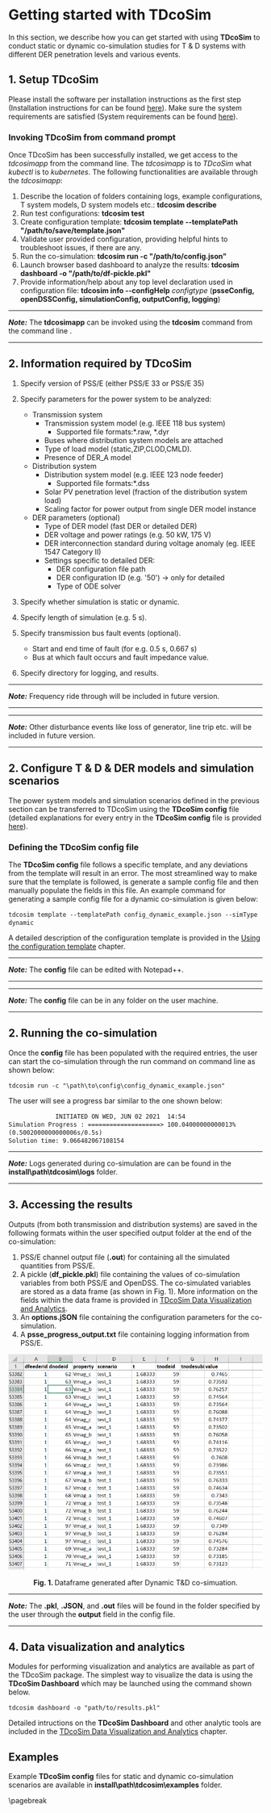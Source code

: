 # Getting started with TDcoSim

In this section, we describe how you can get started with using **TDcoSim** to conduct static or dynamic co-simulation studies for T & D systems with different DER penetration levels and various events.

## 1. Setup TDcoSim
Please install the software per installation instructions as the first step (Installation instructions for can be found [here](user_guide_installation.md#installation)). Make sure the system requirements are satisfied (System requirements can be found [here](user_guide_sys_requirements.md)). 

### Invoking TDcoSim from command prompt
Once TDcoSim has been successfully installed, we get access to the *tdcosimapp* from the command line. The *tdcosimapp* is to *TDcoSim* what *kubectl* is to *kubernetes*. The following functionalities are available through the *tdcosimapp*:

1. Describe the location of folders containing logs, example configurations, T system models, D system models etc.: **tdcosim describe**
2. Run test configurations: **tdcosim test**
3. Create configuration template: **tdcosim template --templatePath "/path/to/save/template.json"**
4. Validate user provided configuration, providing helpful hints to troubleshoot issues, if there are any.
6. Run the co-simulation: **tdcosim run -c "/path/to/config.json"**
7. Launch browser based dashboard to analyze the results: **tdcosim dashboard -o "/path/to/df-pickle.pkl"**
7. Provide information/help about any top level declaration used in configuration file: **tdcosim info --configHelp** *configtype* (**psseConfig, openDSSConfig, simulationConfig, outputConfig, logging**) 


***
***Note:*** The **tdcosimapp** can be invoked using the **tdcosim** command from the command line .

***

## 2. Information required by TDcoSim
1. Specify version of PSS/E (either PSS/E 33 or PSS/E 35)
1. Specify parameters for the power system to be analyzed:
   
   * Transmission system
        * Transmission system model (e.g. IEEE 118 bus system)
          * Supported file formats:*.raw, *.dyr 
        * Buses where distribution system models are attached
        * Type of load model (static,ZIP,CLOD,CMLD).
        * Presence of DER_A model
   * Distribution system
        * Distribution system model (e.g. IEEE 123 node feeder)
          * Supported file formats:*.dss  
        * Solar PV penetration level (fraction of the distribution system load)
        * Scaling factor for power output from single DER model instance 
   * DER parameters  (optional)
        * Type of DER model (fast DER or detailed DER)
        * DER voltage and power ratings (e.g. 50 kW, 175 V)
        * DER interconnection standard during voltage anomaly (eg. IEEE 1547 Category II)
        * Settings specific to detailed DER:
          * DER configuration file path
          * DER configuration ID (e.g. '50') -> only for detailed
          * Type of ODE solver
   
2. Specify whether simulation is static or dynamic.

3. Specify length of simulation (e.g. 5 s).

4. Specify transmission bus fault events (optional).

   * Start and end time of fault (for e.g. 0.5 s, 0.667 s)
   * Bus at which fault occurs and fault impedance value.

6. Specify directory for logging, and results.

***
***Note:*** Frequency ride through will be included in future version.

***
***
***Note:*** Other disturbance events like loss of generator, line trip etc. will be included in future version.

***

## 2. Configure T & D & DER models and simulation scenarios
The power system models and simulation scenarios defined in the previous section can be transferred to TDcoSim using the **TDcoSim config** file (detailed explanations for every entry in the **TDcoSim config** file is provided [here](user_guide_understanding_config.md#understanding-the-config-file)). 

### Defining the TDcoSim config file

The **TDcoSim config** file follows a specific template, and any deviations from the template will result in an error. The most streamlined way to make sure that the template is followed, is generate a sample config file and then manually populate the fields in this file. An example command for generating a sample config file for a dynamic co-simulation is given below:
```
tdcosim template --templatePath config_dynamic_example.json --simType dynamic
```
A detailed description of the configuration template is provided in the [Using the configuration template](user_guide_user_interaction.md) chapter.
***
***Note:*** The **config** file can be edited with Notepad++.

***

***
***Note:*** The **config** file can be in any folder on the user machine.

***

## 2. Running the co-simulation

Once the **config** file has been populated with the required entries, the user can start the co-simulation through the run command on command line as shown below:

```
tdcosim run -c "\path\to\config\config_dynamic_example.json"
```
The user will see a progress bar similar to the one shown below:

```
             INITIATED ON WED, JUN 02 2021  14:54
Simulation Progress : ====================> 100.04000000000013%(0.5002000000000006s/0.5s)
Solution time: 9.066482067108154
```

***
***Note:*** Logs generated during co-simulation are can be found in the **install\path\tdcosim\logs** folder.

***

## 3.  Accessing the results

Outputs (from both transmission and distribution systems) are saved in the following formats within the user specified output folder at the end of the co-simulation: 
1. PSS/E channel output file (**.out**) for containing all the simulated quantities from PSS/E.
2. A pickle (**df_pickle.pkl**) file containing the values of co-simulation variables from both PSS/E and OpenDSS. The co-simulated variables are stored as a data frame (as shown in Fig. 1). More information on the fields within the data frame is provided in [TDcoSim Data Visualization and Analytics](user_guide_visualization_analytics.md#TDcoSim-DataFrame ).
3. An **options.jSON** file containing the configuration parameters for the co-simulation. 
4. A **psse_progress_output.txt** file containing logging information from PSS/E.

![report example](images/report_example.png)
<p align="center">
  <strong>Fig. 1. </strong>Dataframe generated after Dynamic T&D co-simuation.
</p>

***
***Note:*** The **.pkl**, **.JSON**, and **.out** files will be found in the folder specified by the user through the **output** field in the config file.

***

## 4. Data visualization and analytics
Modules for performing visualization and analytics are available as part of the TDcoSim package. The simplest way to visualize the data is using the **TDcoSim Dashboard** which may be launched using the command shown below.

```
tdcosim dashboard -o "path/to/results.pkl"
```

Detailed intructions on the **TDcoSim Dashboard** and other analytic tools are included in the [TDcoSim Data Visualization and Analytics](user_guide_visualization_analytics.md) chapter.

## Examples

Example **TDcoSim config** files for static and dynamic co-simulation scenarios are available in **install\path\tdcosim\examples** folder.

\pagebreak